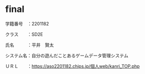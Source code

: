 # final

学籍番号　：2201182

クラス　　：SD2E

氏名　　　：平井　賢太

システム名：自分の遊んだことあるゲームデータ管理システム

ＵＲＬ　　：https://aso2201182.chips.jp/個人web/kanri_TOP.php
